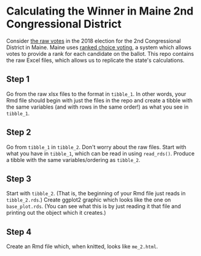 # Calculating the Winner in Maine 2nd Congressional District

Consider [the raw votes](https://www.maine.gov/sos/cec/elec/results/results18.html) in the 2018 election for the 2nd Congressional District in Maine. Maine uses [ranked choice voting](https://en.wikipedia.org/wiki/Ranked_voting), a system which allows votes to provide a rank for each candidate on the ballot. This repo contains the raw Excel files, which allows us to replicate the state's calculations. 

## Step 1

Go from the raw xlsx files to the format in `tibble_1`. In other words, your Rmd file should begin with just the files in the repo and create a tibble with the same variables (and with rows in the same order!) as what you see in `tibble_1`.

## Step 2

Go from `tibble_1` in `tibble_2`. Don't worry about the raw files. Start with what you have in `tibble_1`, which can be read in using `read_rds()`. Produce a tibble with the same variables/ordering as `tibble_2`.

## Step 3

Start with `tibble_2`. (That is, the beginning of your Rmd file just reads in `tibble_2.rds`.) Create ggplot2 graphic which looks like the one on `base_plot.rds`. (You can see what this is by just reading it that file and printing out the object which it creates.)

## Step 4

Create an Rmd file which, when knitted, looks like `me_2.html`.
